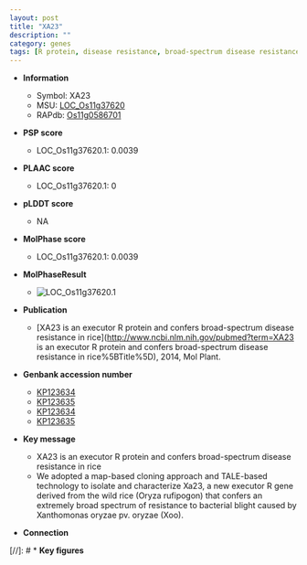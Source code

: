 ```yaml
---
layout: post
title: "XA23"
description: ""
category: genes
tags: [R protein, disease resistance, broad-spectrum disease resistance, disease, bacterial blight]
---
```


* **Information**  
    + Symbol: XA23  
    + MSU: [LOC_Os11g37620](http://rice.plantbiology.msu.edu/cgi-bin/ORF_infopage.cgi?orf=LOC_Os11g37620)  
    + RAPdb: [Os11g0586701](http://rapdb.dna.affrc.go.jp/viewer/gbrowse_details/irgsp1?name=Os11g0586701)  

* **PSP score**  
    + LOC_Os11g37620.1: 0.0039 

* **PLAAC score**  
    + LOC_Os11g37620.1: 0 

* **pLDDT score**
    + NA


* **MolPhase score**
    + LOC_Os11g37620.1: 0.0039

* **MolPhaseResult**
    + ![LOC_Os11g37620.1](https://ricepsp.github.io/pictures/LOC_Os11g/LOC_Os11g37620.1.png)

* **Publication**  
    + [XA23 is an executor R protein and confers broad-spectrum disease resistance in rice](http://www.ncbi.nlm.nih.gov/pubmed?term=XA23 is an executor R protein and confers broad-spectrum disease resistance in rice%5BTitle%5D), 2014, Mol Plant.

* **Genbank accession number**  
    + [KP123634](http://www.ncbi.nlm.nih.gov/nuccore/KP123634)
    + [KP123635](http://www.ncbi.nlm.nih.gov/nuccore/KP123635)
    + [KP123634](http://www.ncbi.nlm.nih.gov/nuccore/KP123634)
    + [KP123635](http://www.ncbi.nlm.nih.gov/nuccore/KP123635)

* **Key message**  
    + XA23 is an executor R protein and confers broad-spectrum disease resistance in rice
    + We adopted a map-based cloning approach and TALE-based technology to isolate and characterize Xa23, a new executor R gene derived from the wild rice (Oryza rufipogon) that confers an extremely broad spectrum of resistance to bacterial blight caused by Xanthomonas oryzae pv. oryzae (Xoo).

* **Connection**  

[//]: # * **Key figures**  


